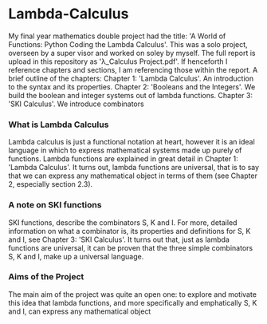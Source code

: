 # Lambda-Calculus
My final year mathematics double project had the title: 'A World of Functions: Python Coding the Lambda Calculus'. This was a solo project, overseen by a super visor and worked on soley by myself. The full report is upload in this repository as 'λ_Calculus Project.pdf'. If henceforth I reference chapters and sections, I am referencing those within the report. A brief outline of the chapters:
						Chapter 1: 'Lambda Calculus'. An introduction to the syntax and its properties.
						Chapter 2: 'Booleans and the Integers'. We build the boolean and integer systems out of lambda functions.
						Chapter 3: 'SKI Calculus'. We introduce combinators 

### What is Lambda Calculus
Lambda calculus is just a functional notation at heart, however it is an ideal language in which to express mathematical systems made up purely of functions. Lambda functions are explained in great detail in Chapter 1: 'Lambda Calculus'. It turns out, lambda functions are universal, that is to say that we can express any mathematical object in terms of them (see Chapter 2, especially section 2.3).

### A note on SKI functions
SKI functions, describe the combinators S, K and I. For more, detailed information on what a combinator is, its properties and definitions for S, K and I, see Chapter 3: 'SKI Calculus'. It turns out that, just as lambda functions are universal, it can be proven that the three simple combinators S, K and I, make up a universal language.


### Aims of the Project
The main aim of the project was quite an open one: to explore and motivate this idea that lambda functions, and more specifically and emphatically S, K and I, can express any mathematical object



